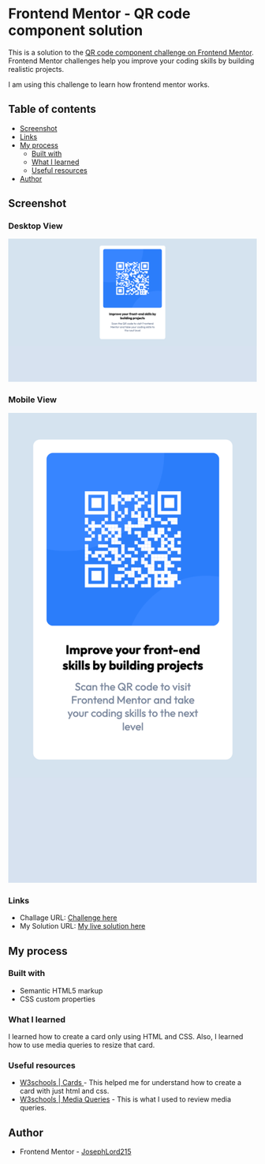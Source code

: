 # Frontend Mentor - QR code component solution

This is a solution to the [QR code component challenge on Frontend Mentor](https://www.frontendmentor.io/challenges/qr-code-component-iux_sIO_H). Frontend Mentor challenges help you improve your coding skills by building realistic projects.

I am using this challenge to learn how frontend mentor works.

## Table of contents

- [Screenshot](#screenshot)
- [Links](#links)
- [My process](#my-process)
  - [Built with](#built-with)
  - [What I learned](#what-i-learned)
  - [Useful resources](#useful-resources)
- [Author](#author)

## Screenshot

### Desktop View

![](./screenshots/Frontend%20Mentor%20_%20QR%20code%20component.png)

### Mobile View

![](<./screenshots/Frontend%20Mentor%20_%20QR%20code%20component%20(1).png>)

### Links

- Challage URL: [Challenge here](https://www.frontendmentor.io/challenges/qr-code-component-iux_sIO_H)
- My Solution URL: [My live solution here](https://josephlord215.github.io/FrontendMentorQRcodecomponent/)

## My process

### Built with

- Semantic HTML5 markup
- CSS custom properties

### What I learned

I learned how to create a card only using HTML and CSS. Also, I learned how to use media queries to resize that card.

### Useful resources

- [ W3schools | Cards ](https://www.w3schools.com/howto/howto_css_cards.asp) - This helped me for understand how to create a card with just html and css.
- [W3schools | Media Queries](https://www.w3schools.com/css/css_rwd_mediaqueries.asp) - This is what I used to review media queries.

## Author

- Frontend Mentor - [JosephLord215](https://www.frontendmentor.io/profile/JosephLord215)
